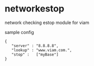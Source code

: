 # networkestop
network checking estop module for viam

sample config
```
{
   "server" : "8.8.8.8",
   "lookup" : "www.viam.com.",
   "stop" :   ["myBase"]
}
```
